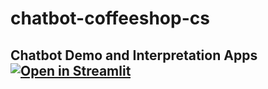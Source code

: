 # chatbot-coffeeshop-cs
## Chatbot Demo and Interpretation Apps [![Open in Streamlit](https://static.streamlit.io/badges/streamlit_badge_black_white.svg)]([https://share.streamlit.io/jkanner/streamlit-audio/main/app.py](https://chatbot-coffeeshop-cs-cdtprzjvz2neuqes6quxai.streamlit.app/)https://chatbot-coffeeshop-cs-cdtprzjvz2neuqes6quxai.streamlit.app/)
